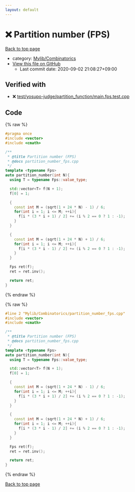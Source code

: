 ```yaml
---
layout: default
---
```


<!-- mathjax config similar to math.stackexchange -->
<script type="text/javascript" async
  src="https://cdnjs.cloudflare.com/ajax/libs/mathjax/2.7.5/MathJax.js?config=TeX-MML-AM_CHTML">
</script>
<script type="text/x-mathjax-config">
  MathJax.Hub.Config({
    TeX: { equationNumbers: { autoNumber: "AMS" }},
    tex2jax: {
      inlineMath: [ ['$','$'] ],
      processEscapes: true
    },
    "HTML-CSS": { matchFontHeight: false },
    displayAlign: "left",
    displayIndent: "2em"
  });
</script>

<script type="text/javascript" src="https://cdnjs.cloudflare.com/ajax/libs/jquery/3.4.1/jquery.min.js"></script>
<script src="https://cdn.jsdelivr.net/npm/jquery-balloon-js@1.1.2/jquery.balloon.min.js" integrity="sha256-ZEYs9VrgAeNuPvs15E39OsyOJaIkXEEt10fzxJ20+2I=" crossorigin="anonymous"></script>
<script type="text/javascript" src="../../../assets/js/copy-button.js"></script>
<link rel="stylesheet" href="../../../assets/css/copy-button.css" />


# :x: Partition number (FPS)

<a href="../../../index.html">Back to top page</a>

* category: <a href="../../../index.html#8fcb53b240254087f9d87015c4533bd0">Mylib/Combinatorics</a>
* <a href="{{ site.github.repository_url }}/blob/master/Mylib/Combinatorics/partition_number_fps.cpp">View this file on GitHub</a>
    - Last commit date: 2020-09-02 21:08:27+09:00




## Verified with

* :x: <a href="../../../verify/test/yosupo-judge/partition_function/main.fps.test.cpp.html">test/yosupo-judge/partition_function/main.fps.test.cpp</a>


## Code

<a id="unbundled"></a>
{% raw %}
```cpp
#pragma once
#include <vector>
#include <cmath>

/**
 * @title Partition number (FPS)
 * @docs partition_number_fps.cpp
 */
template <typename Fps>
auto partition_number(int N){
  using T = typename Fps::value_type;

  std::vector<T> f(N + 1);
  f[0] = 1;

  {
    const int M = (sqrt(1 + 24 * N) - 1) / 6;
    for(int i = 1; i <= M; ++i){
      f[i * (3 * i + 1) / 2] += (i % 2 == 0 ? 1 : -1);
    }
  }

  {
    const int M = (sqrt(1 + 24 * N) + 1) / 6;
    for(int i = 1; i <= M; ++i){
      f[i * (3 * i - 1) / 2] += (i % 2 == 0 ? 1 : -1);
    }
  }

  Fps ret(f);
  ret = ret.inv();

  return ret;
}

```
{% endraw %}

<a id="bundled"></a>
{% raw %}
```cpp
#line 2 "Mylib/Combinatorics/partition_number_fps.cpp"
#include <vector>
#include <cmath>

/**
 * @title Partition number (FPS)
 * @docs partition_number_fps.cpp
 */
template <typename Fps>
auto partition_number(int N){
  using T = typename Fps::value_type;

  std::vector<T> f(N + 1);
  f[0] = 1;

  {
    const int M = (sqrt(1 + 24 * N) - 1) / 6;
    for(int i = 1; i <= M; ++i){
      f[i * (3 * i + 1) / 2] += (i % 2 == 0 ? 1 : -1);
    }
  }

  {
    const int M = (sqrt(1 + 24 * N) + 1) / 6;
    for(int i = 1; i <= M; ++i){
      f[i * (3 * i - 1) / 2] += (i % 2 == 0 ? 1 : -1);
    }
  }

  Fps ret(f);
  ret = ret.inv();

  return ret;
}

```
{% endraw %}

<a href="../../../index.html">Back to top page</a>

